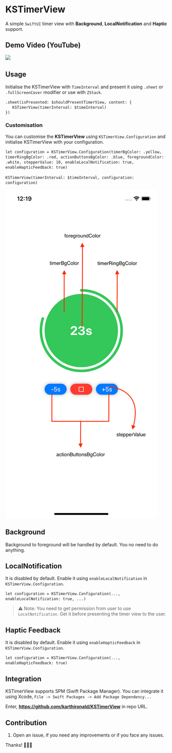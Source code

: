 # KSTimerView

A simple `SwiftUI` timer view with **Background**, **LocalNotification** and **Haptic** support.

## Demo Video (YouTube)
[![](http://img.youtube.com/vi/o3eHn7bowko/0.jpg)](http://www.youtube.com/watch?v=o3eHn7bowko "")

## Usage

Initialise the KSTimerView with `TimeInterval` and present it using `.sheet` or `.fullScreenCover` modifier or use with `ZStack`.

```
.sheet(isPresented: $shouldPresentTimerView, content: {
   KSTimerView(timerInterval: $timeInterval)
})
```

### Customisation

You can customise the **KSTimerView** using `KSTimerView.Configuration` and initialise KSTimerView with your configuration.

```
let configuration = KSTimerView.Configuration(timerBgColor: .yellow, timerRingBgColor: .red, actionButtonsBgColor: .blue, foregroundColor: .white, stepperValue: 10, enableLocalNotification: true, enableHapticFeedback: true)

KSTimerView(timerInterval: $timeInterval, configuration: configuration)

```
![Image](https://github.com/karthironald/KSTimerView/blob/main/Images/TimerView_Config.png)

## Background 
Background to foreground will be handled by default. You no need to do anything.

## LocalNotification

It is disabled by default. Enable it using `enableLocalNotification` in `KSTimerView.Configuration`. 

```
let configuration = KSTimerView.Configuration(..., enableLocalNotification: true, ...)
```

> ⚠️ Note: You need to get permission from user to use `LocalNotification`. Get it before presenting the timer view to the user.

## Haptic Feedback
It is disabled by default. Enable it using `enableHapticFeedback` in `KSTimerView.Configuration`.

```
let configuration = KSTimerView.Configuration(..., enableHapticFeedback: true)

```

## Integration
KSTimerView supports SPM (Swift Package Manager). You can integrate it using Xcode, `File -> Swift Packages -> Add Package Dependency...`

Enter, **https://github.com/karthironald/KSTimerView** in repo URL.

## Contribution
1. Open an issue, if you need any improvements or if you face any issues.

Thanks! 👨🏻‍💻